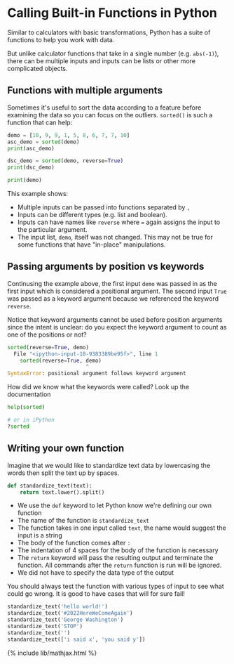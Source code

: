 # Calling Built-in Functions in Python

Similar to calculators with basic transformations, Python has a suite of
functions to help you work with data.

But unlike calculator functions that take in a single number (e.g. `abs(-1)`),
there can be multiple inputs and inputs can be lists or other more complicated
objects.

## Functions with multiple arguments
Sometimes it's useful to sort the data according to a feature before examining
the data so you can focus on the outliers. `sorted()` is such a function that
can help:

```python
demo = [10, 9, 9, 1, 5, 8, 6, 7, 7, 10]
asc_demo = sorted(demo)
print(asc_demo)

dsc_demo = sorted(demo, reverse=True)
print(dsc_demo)

print(demo)
```

This example shows:
- Multiple inputs can be passed into functions separated by `,`
- Inputs can be different types (e.g. list and boolean).
- Inputs can have names like `reverse` where `=` again assigns the input to the
  particular argument.
- The input list, `demo`, itself was not changed. This may not be true for some
  functions that have "in-place" manipulations.


## Passing arguments by position vs keywords
Continusing the example above, the first input `demo` was passed in as the first
input which is considered a positional argument. The second input `True` was
passed as a keyword argument because we referenced the keyword `reverse`.

Notice that keyword arguments cannot be used before position arguments since
the intent is unclear: do you expect the keyword argument to count as one of
the positions or not?
```python
sorted(reverse=True, demo)
  File "<ipython-input-18-9383389be95f>", line 1
    sorted(reverse=True, demo)
                         ^
SyntaxError: positional argument follows keyword argument
```

How did we know what the keywords were called? Look up the documentation
```python
help(sorted)

# or in iPython
?sorted
```

## Writing your own function
Imagine that we would like to standardize text data by lowercasing the
words then split the text up by spaces.

```python
def standardize_text(text):
    return text.lower().split()
```

- We use the `def` keyword to let Python know we're defining our own function
- The name of the function is `standardize_text`
- The function takes in one input called `text`, the name would suggest the
  input is a string
- The body of the function comes after `:`
- The indentation of 4 spaces for the body of the function is necessary
- The `return` keyword will pass the resulting output and terminate the function.
  All commands after the `return` function is run will be ignored.
- We did not have to specify the data type of the output

You should always test the function with various types of input to see what could
go wrong. It is good to have cases that will for sure fail!
```python
standardize_text('hello world!')
standardize_text('#2022HereWeComeAgain')
standardize_text('George Washington')
standardize_text('STOP')
standardize_text('')
standardize_text(['i said x', 'you said y'])
```


{% include lib/mathjax.html %}
